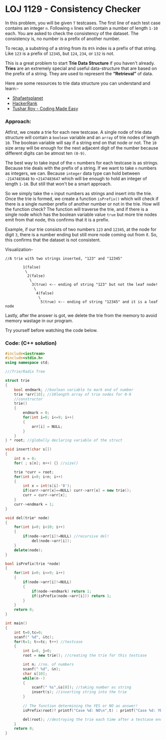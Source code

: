 # LOJ 1129 - Consistency Checker

In this problem, you will be given `T` testcases. The first line of each test case contains an integer `n`. Following `n` lines will contain a number of length `1-10` each. You are asked to check the consistency of the dataset. The consistency is, no number is a prefix of another number.

To recap, a substring of a string from its `0th` index is a prefix of that string. Like `123` is a prefix of `12345`, but `124`, `234`, or `132` is not.

This is a great problem to start **Trie Data Structure** if you haven't already.
**Tries** are an extremely special and useful data-structure that are based on the prefix of a string. They are used to represent the **“Retrieval”** of data.

Here are some resources to trie data structure you can understand and learn:-

- [Shafaetsplanet](http://www.shafaetsplanet.com/?p=1679)
- [HackerRank](https://m.youtube.com/watch?v=zIjfhVPRZCg&list=PLI1t_8YX-Apv-UiRlnZwqqrRT8D1RhriX&index=9&t=1s)
- [Tushar Roy - Coding Made Easy](https://m.youtube.com/watch?v=AXjmTQ8LEoI)

### Approach:

Atfirst, we create a trie for each new testcase. A single node of trie data structure will contain a `boolean` variable and an `array` of trie nodes of length `10`. The boolean variable will say if a string end on that node or not. The `10` size array will be enough for the next adjacent digit of the number because different digits can be atmost ten `(0-9)`.

The best way to take input of the `n` numbers for each testcase is as strings. Because trie deals with the prefix of a string. If we want to take `n` numbers as integers, we can. Because `integer` data type can hold between `-2147483648` to `+2147483647` which will be enough to hold an integer of length `1-10`. But still that won't be a smart approach.

So we simply take the `n` input numbers as strings and insert into the trie. Once the trie is formed, we create a function `isPrefix()` which will check if there is a single number prefix of another number or not in the trie. How will the function check? The function will traverse the trie, and if there is a single node which has the boolean variable value `true` but more trie nodes emit from that node, this confirms that it is a prefix.

Example, if our trie consists of two numbers `123` and `12345`, at the node for digit `3`, there is a number ending but still more node coming out from it. So, this confirms that the dataset is not consistent.

Visualization-
```
//A trie with two strings inserted, "123" and "12345"

        1(false)
         \
          2(false)
           \
            3(true) <-- ending of string "123" but not the leaf node!
             \
              4(false)
               \
                5(true) <-- ending of string "12345" and it is a leaf node
```

Lastly, after the answer is got, we delete the trie from the memory to avoid memory wastage in our program.

Try yourself before watching the code below.

### Code: (C++ solution)

```cpp
#include<iostream>
#include<stdio.h>
using namespace std;

///Trie/Radix Tree

struct trie
{
    bool endmark; //boolean variable to mark end of number
    trie *arr[10]; //10length array of trie nodes for 0-9
    //constructor
    trie()
    {
        endmark = 0;
        for(int i=0; i<=9; i++)
        {
            arr[i] = NULL;
        }
    }
} * root; //globally declaring variable of the struct

void insert(char s[])
{
    int n = 0;
    for( ; s[n]; n++) {} //size()

    trie *curr = root;
    for(int i=0; i<n; i++)
    {
        int x = int(s[i]-'0');
        if(curr->arr[x]==NULL) curr->arr[x] = new trie();
        curr = curr->arr[x];
    }
    curr->endmark = 1;
}

void del(trie* node)
{
    for(int i=0; i<10; i++)
    {
        if(node->arr[i]!=NULL) //recursive del!
            del(node->arr[i]);
    }
    delete(node);
}

bool isPrefix(trie *node)
{
    for(int i=0; i<=9; i++)
    {
        if(node->arr[i]!=NULL)
        {
            if(node->endmark) return 1;
            if(isPrefix(node->arr[i])) return 1;
        }
    }
    return 0;
}

int main()
{
    int t=0,tc=0;
    scanf(" %d", &tc);
    for(t=1; t<=tc; t++) //testcase
    {
        int i=0, j=0;
        root = new trie(); //creating the trie for this testcase

        int n; //no. of numbers
        scanf(" %d", &n);
        char s[10];
        while(n--)
        {
            scanf(" %s",&s[0]); //taking number as string
            insert(s); //inserting string into the trie
        }
        
        // The function determining the YES or NO as answer!
        isPrefix(root)? printf("Case %d: NO\n",t) : printf("Case %d: YES\n",t);

        del(root); //destroying the trie each time after a testcase ends to not hold memory anymore
    }
    return 0;
}
```
